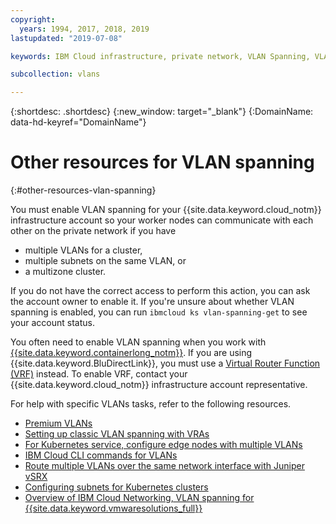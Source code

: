 ```yaml
---
copyright:
  years: 1994, 2017, 2018, 2019
lastupdated: "2019-07-08"

keywords: IBM Cloud infrastructure, private network, VLAN Spanning, VLANs

subcollection: vlans

---
```


{:shortdesc: .shortdesc}
{:new_window: target="_blank"}
{:DomainName: data-hd-keyref="DomainName"}

# Other resources for VLAN spanning
{:#other-resources-vlan-spanning}

You must enable VLAN spanning for your {{site.data.keyword.cloud_notm}} infrastructure account so your worker nodes can communicate with each other on the private network if you have
  * multiple VLANs for a cluster,
  * multiple subnets on the same VLAN, or
  * a multizone cluster.

If you do not have the correct access to perform this action, you can ask the account owner to enable it. If you're unsure about whether VLAN spanning is enabled, you can run `ibmcloud ks vlan-spanning-get` to see your account status.

You often need to enable VLAN spanning when you work with [{{site.data.keyword.containerlong_notm}}](/docs/containers?topic=containers-getting-started). If you are using {{site.data.keyword.BluDirectLink}}, you must use a [Virtual Router Function (VRF)](/docs/direct-link?topic=direct-link-configure-ibm-cloud-direct-link#more-about-using-vrf) instead. To enable VRF, contact your {{site.data.keyword.cloud_notm}} infrastructure account representative.

For help with specific VLANs tasks, refer to the following resources.

* [Premium VLANs](https://www.ibm.com/blogs/bluemix/2018/12/introducing-premium-vlans-are-you-compute-first-or-network-first/)
* [Setting up classic VLAN spanning with VRAs](/docs/tutorials?topic=solution-tutorials-vlan-spanning#vlan-spanning)
* [For Kubernetes service, configure edge nodes with multiple VLANs](/docs/containers?topic=containers-loadbalancer#edge_nodes_multiple_vlans)
* [IBM Cloud CLI commands for VLANs](/docs/cli/reference/ibmcloud?topic=cloud-cli-manage-classic-vlans)
* [Route multiple VLANs over the same network interface with Juniper vSRX](/docs/vsrx?topic=vsrx-managing-ibm-vlans#route-multiple-vlans-over-the-same-network-interface)
* [Configuring subnets for Kubernetes clusters](/docs/containers?topic=containers-subnets#vlan-spanning)
* [Overview of IBM Cloud Networking, VLAN spanning for {{site.data.keyword.vmwaresolutions_full}}](/docs/vmwaresolutions/archiref/vcsnsxt?topic=vmware-solutions-vcsnsxt-overview-ic4vnetwork#vcsnsxt-overview-ic4vnetwork-vlan-spanning)
